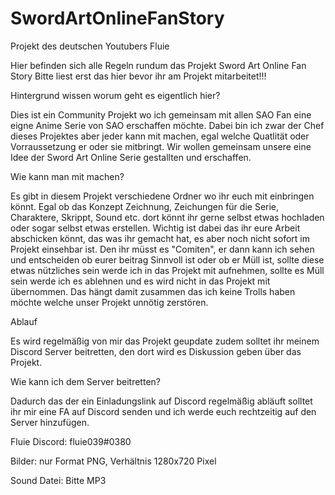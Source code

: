 # SwordArtOnlineFanStory
Projekt des deutschen Youtubers Fluie

Hier befinden sich alle Regeln rundum das Projekt Sword Art Online Fan Story
Bitte liest erst das hier bevor ihr am Projekt mitarbeitet!!!

Hintergrund wissen worum geht es eigentlich hier?

Dies ist ein Community Projekt wo ich gemeinsam mit allen SAO Fan eine eigne Anime Serie von SAO erschaffen möchte.
Dabei bin ich zwar der Chef dieses Projektes aber jeder kann mit machen, egal welche Quatlität oder Vorraussetzung
er oder sie mitbringt. Wir wollen gemeinsam unsere eine Idee der Sword Art Online Serie gestallten und erschaffen.

Wie kann man mit machen?

Es gibt in diesem Projekt verschiedene Ordner wo ihr euch mit einbringen könnt. Egal ob das Konzept Zeichnung, 
Zeichungen für die Serie, Charaktere, Skrippt, Sound etc. dort könnt ihr gerne selbst etwas hochladen oder sogar 
selbst etwas erstellen. Wichtig ist dabei das ihr eure Arbeit abschicken könnt, das was ihr gemacht hat, es aber 
noch nicht sofort im Projekt einsehbar ist. Den ihr müsst es "Comiten", er dann kann ich sehen und entscheiden 
ob eurer beitrag Sinnvoll ist oder ob er Müll ist, sollte diese etwas nützliches sein werde ich in das Projekt 
mit aufnehmen, sollte es Müll sein werde ich es ablehnen und es wird nicht in das Projekt mit übernommen.
Das hängt damit zusammen das ich keine Trolls haben möchte welche unser Projekt unnötig zerstören.

Ablauf

Es wird regelmäßig von mir das Projekt geupdate zudem solltet ihr meinem Discord Server beitretten, den dort 
wird es Diskussion geben über das Projekt.

Wie kann ich dem Server beitretten?

Dadurch das der ein Einladungslink auf Discord regelmäßig abläuft solltet ihr mir eine FA auf Discord senden 
und ich werde euch rechtzeitig auf den Server hinzufügen.

Fluie Discord: fluie039#0380

Bilder: nur Format PNG, Verhältnis 1280x720 Pixel

Sound Datei: Bitte MP3
